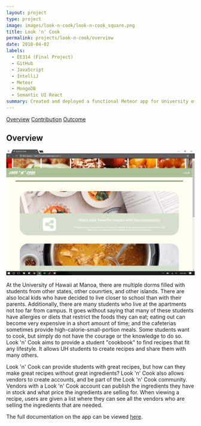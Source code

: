 ```yaml
---
layout: project
type: project
image: images/look-n-cook/look-n-cook_square.png
title: Look 'n' Cook
permalink: projects/look-n-cook/overview
date: 2018-04-02
labels:
  - EE314 (Final Project)
  - GitHub
  - JavaScript
  - IntelliJ
  - Meteor
  - MongoDB
  - Semantic UI React
summary: Created and deployed a functional Meteor app for University of Hawaii students to share recipes with each other.
---
```


<div class="ui three item menu">
  <a href="/projects/look-n-cook/overview" class="active item">Overview</a>
  <a href="/projects/look-n-cook/contribution" class="item">Contribution</a>
  <a href="/projects/look-n-cook/outcome" class="item">Outcome</a>
</div>

<h2>Overview</h2>

<img class="ui centered rounded image" src="/images/look-n-cook/look-n-cook_overview.png">

<p>
At the University of Hawaii at Manoa, there are multiple dorms filled with students from other states, other counrties, and other islands. There are also local kids who have decided to live closer to school than with their parents. Additionally, there are many students who live at the apartments not too far from campus. It goes without saying that many of these students have allergies or diets that restrict the foods they can eat; eating out can become very expensive in a short amount of time; and the cafeterias sometimes provide high-calorie-small-portion meals. Some students want to cook, but simply do not have the courage or the knowledge to do so. Look 'n' Cook aims to provide a student "cookbook" to find recipes that fit any lifestyle. It allows UH students to create recipes and share them with many others.
</p>
<p>
Look 'n' Cook can provide students with great recipes, but how can they make great recipes without great ingredients? Look 'n' Cook also allows vendors to create accounts, and be part of the Look 'n' Cook community. Vendors with a Look 'n' Cook account can publish the ingredients they have in stock and what price the ingredients are selling for. When viewing a recipe, users are given a list where they can see all the vendors who are selling the ingredients that are needed.
</p>
<p>
The full documentation on the app can be viewed <a href="https://look-n-cook.github.io/">here</a>.
</p>

